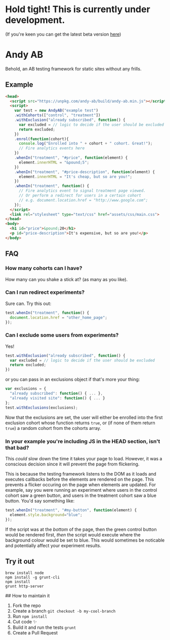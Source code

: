 # Hold tight! This is currently under development.

(If you're keen you can get the latest beta version [here](https://unpkg.com/andy-ab/build/andy-ab.min.js))

# Andy AB

Behold, an AB testing framework for static sites without any frills.

## Example
```html
<head>
  <script src="https://unpkg.com/andy-ab/build/andy-ab.min.js"></script>
  <script>
    var test = new AndyAB("example test")
    .withCohorts(["control", "treatment"])
    .withExclusion("already subscribed", function() {
      var excluded = // logic to decide if the user should be excluded
      return excluded;
    })
    .enrol(function(cohort){
      console.log("Enrolled into " + cohort + " cohort. Great!");
      // Fire analytics events here
    })
    .whenIn("treatment", "#price", function(element) {
      element.innerHTML = "&pound;5";
    })
    .whenIn("treatment", "#price-description", function(element) {
      element.innerHTML = "It's cheap, but so are you!";
    })
    .whenIn("treatment", function() {
      // Fire analytics event to signal treatment page viewed.
      // Or perform a redirect for users in a certain cohort
      // e.g. document.location.href = "http://www.google.com";
    });
  </script>
  <link rel="stylesheet" type="text/css" href="assets/css/main.css">
</head>
<body>
  <h1 id="price">&pound;20</h1>
  <p id="price-description">It's expensive, but so are you!</p>
</body>
```

## FAQ

### How many cohorts can I have?

How many can you shake a stick at? (as many as you like).

### Can I run redirect experiments?

Sure can. Try this out:
```javascript
test.whenIn("treatment", function() {
  document.location.href = "other_home_page";
});
```

### Can I exclude some users from experiments?

Yes!

```javascript
test.withExclusion("already subscribed", function() {
  var excluded = // logic to decide if the user should be excluded
  return excluded;
})
```

or you can pass in an exclusions object if that's more your thing:

```javascript
var exclusions = {
  "already subscribed": function() { ... },
  "already visited site": function() { ... }
};
test.withExclusions(exclusions);
```

Now that the exclusions are set, the user will either be enrolled into the first
exclusion cohort whose function returns `true`, or (if none of them return `true`) a random cohort
from the cohorts array.

### In your example you're including JS in the HEAD section, isn't that bad?

This _could_ slow down the time it takes your page to load. However, it was a conscious
decision since it will prevent the page from flickering.

This is because the testing framework listens to the DOM as it loads and executes
callbacks before the elements are rendered on the page. This prevents a flicker
occuring on the page when elements are updated. For example, say you were running an experiment where users in the control cohort saw a green button, and users in
the treatment cohort saw a blue button. You'd say something like:

```javascript
test.whenIn("treatment", "#my-button", function(element) {
  element.style.background="blue";
});
```

If the script was at the _bottom_ of the page, then the green control button would
be rendered first, _then_ the script would execute where the background colour would
be set to blue. This would sometimes be noticable and potentially affect your experiment
results.

## Try it out
```
brew install node
npm install -g grunt-cli
npm install
grunt http-server
```

## How to maintain it

1. Fork the repo
2. Create a branch `git checkout -b my-cool-branch`
3. Run `npm install`
4. Cut code ✨
5. Build it and run the tests `grunt`
6. Create a Pull Request
